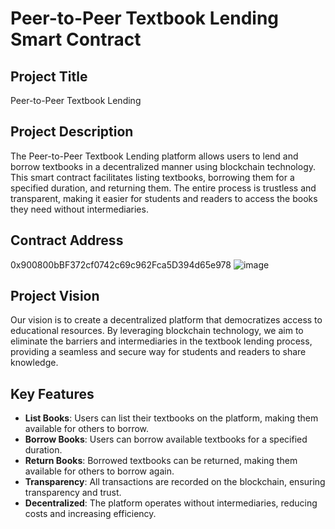 # Peer-to-Peer Textbook Lending Smart Contract

## Project Title
Peer-to-Peer Textbook Lending

## Project Description
The Peer-to-Peer Textbook Lending platform allows users to lend and borrow textbooks in a decentralized manner using blockchain technology. This smart contract facilitates listing textbooks, borrowing them for a specified duration, and returning them. The entire process is trustless and transparent, making it easier for students and readers to access the books they need without intermediaries.

## Contract Address
0x900800bBF372cf0742c69c962Fca5D394d65e978
![image](https://github.com/user-attachments/assets/503c3bb4-dbb6-4d58-9ffa-5384701016d9)


## Project Vision
Our vision is to create a decentralized platform that democratizes access to educational resources. By leveraging blockchain technology, we aim to eliminate the barriers and intermediaries in the textbook lending process, providing a seamless and secure way for students and readers to share knowledge.

## Key Features
- **List Books**: Users can list their textbooks on the platform, making them available for others to borrow.
- **Borrow Books**: Users can borrow available textbooks for a specified duration.
- **Return Books**: Borrowed textbooks can be returned, making them available for others to borrow again.
- **Transparency**: All transactions are recorded on the blockchain, ensuring transparency and trust.
- **Decentralized**: The platform operates without intermediaries, reducing costs and increasing efficiency.


